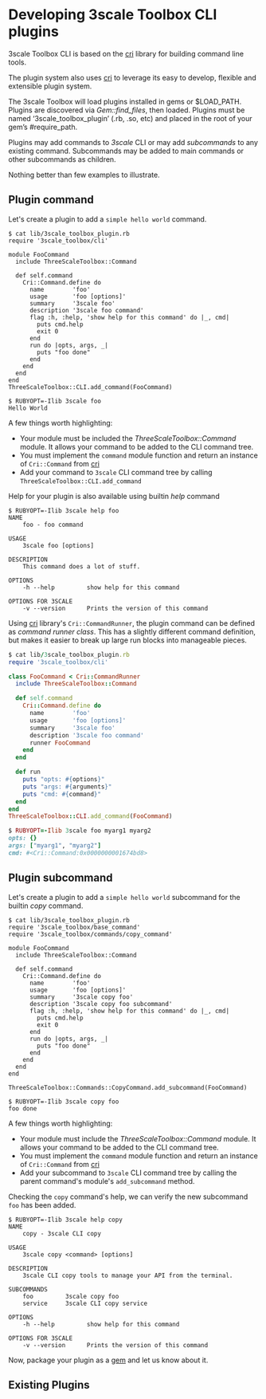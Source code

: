# Developing 3scale Toolbox CLI plugins

3scale Toolbox CLI is based on the [cri](https://github.com/ddfreyne/cri) library for building command line tools.

The plugin system also uses [cri](https://github.com/ddfreyne/cri) to leverage its easy to develop, flexible and extensible plugin system.

The  3scale Toolbox will load plugins installed in gems or $LOAD_PATH. Plugins are discovered via *Gem::find_files*, then loaded.
Plugins must be named ‘3scale_toolbox_plugin’ (.rb, .so, etc) and placed in the root of your gem’s #require_path.

Plugins may add commands to *3scale* CLI or may add *subcommands* to any existing command.
Subcommands may be added to main commands or other subcommands as children.

Nothing better than few examples to illustrate.

## Plugin command

Let's create a plugin to add a `simple hello world` command.

```
$ cat lib/3scale_toolbox_plugin.rb
require '3scale_toolbox/cli'

module FooCommand
  include ThreeScaleToolbox::Command

  def self.command
    Cri::Command.define do
      name        'foo'
      usage       'foo [options]'
      summary     '3scale foo'
      description '3scale foo command'
      flag :h, :help, 'show help for this command' do |_, cmd|
        puts cmd.help
        exit 0
      end
      run do |opts, args, _|
        puts "foo done"
      end
    end
  end
end
ThreeScaleToolbox::CLI.add_command(FooCommand)

$ RUBYOPT=-Ilib 3scale foo
Hello World
```
A few things worth highlighting:
- Your module must be included the *ThreeScaleToolbox::Command* module. It allows your command to be added to the CLI command tree.
- You must implement the `command` module function and return an instance of `Cri::Command` from [cri](https://github.com/ddfreyne/cri)
- Add your command to `3scale` CLI command tree by calling `ThreeScaleToolbox::CLI.add_command`

Help for your plugin is also available using builtin *help* command

```
$ RUBYOPT=-Ilib 3scale help foo
NAME
    foo - foo command

USAGE
    3scale foo [options]

DESCRIPTION
    This command does a lot of stuff.

OPTIONS
    -h --help         show help for this command

OPTIONS FOR 3SCALE
    -v --version      Prints the version of this command
```

Using [cri](https://github.com/ddfreyne/cri) library's `Cri::CommandRunner`, the plugin command can be defined as *command runner class*.
This has a slightly different command definition, but makes it easier to break up large run blocks into manageable pieces.

```ruby
$ cat lib/3scale_toolbox_plugin.rb
require '3scale_toolbox/cli'

class FooCommand < Cri::CommandRunner
  include ThreeScaleToolbox::Command

  def self.command
    Cri::Command.define do
      name        'foo'
      usage       'foo [options]'
      summary     '3scale foo'
      description '3scale foo command'
      runner FooCommand
    end
  end

  def run
    puts "opts: #{options}"
    puts "args: #{arguments}"
    puts "cmd: #{command}"
  end
end
ThreeScaleToolbox::CLI.add_command(FooCommand)

$ RUBYOPT=-Ilib 3scale foo myarg1 myarg2
opts: {}
args: ["myarg1", "myarg2"]
cmd: #<Cri::Command:0x0000000001674bd8>
```

## Plugin subcommand

Let's create a plugin to add a `simple hello world` subcommand for the builtin *copy* command.

```
$ cat lib/3scale_toolbox_plugin.rb
require '3scale_toolbox/base_command'
require '3scale_toolbox/commands/copy_command'

module FooCommand
  include ThreeScaleToolbox::Command

  def self.command
    Cri::Command.define do
      name        'foo'
      usage       'foo [options]'
      summary     '3scale copy foo'
      description '3scale copy foo subcommand'
      flag :h, :help, 'show help for this command' do |_, cmd|
        puts cmd.help
        exit 0
      end
      run do |opts, args, _|
        puts "foo done"
      end
    end
  end
end

ThreeScaleToolbox::Commands::CopyCommand.add_subcommand(FooCommand)

$ RUBYOPT=-Ilib 3scale copy foo
foo done
```

A few things worth highlighting:
- Your module must include the *ThreeScaleToolbox::Command* module. It allows your command to be added to the CLI command tree.
- You must implement the `command` module function and return an instance of `Cri::Command` from [cri](https://github.com/ddfreyne/cri)
- Add your subcommand to `3scale` CLI command tree by calling the parent command's module's `add_subcommand` method.

Checking the `copy` command's help, we can verify the new subcommand `foo` has been added.

```
$ RUBYOPT=-Ilib 3scale help copy
NAME
    copy - 3scale CLI copy

USAGE
    3scale copy <command> [options]

DESCRIPTION
    3scale CLI copy tools to manage your API from the terminal.

SUBCOMMANDS
    foo         3scale copy foo
    service     3scale CLI copy service

OPTIONS
    -h --help         show help for this command

OPTIONS FOR 3SCALE
    -v --version      Prints the version of this command
```

Now, package your plugin as a [gem](https://guides.rubygems.org/make-your-own-gem/) and let us know about it.

## Existing Plugins
